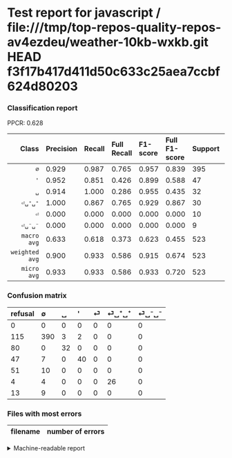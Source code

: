 # Test report for javascript / file:///tmp/top-repos-quality-repos-av4ezdeu/weather-10kb-wxkb.git HEAD f3f17b417d411d50c633c25aea7ccbf624d80203

### Classification report

PPCR: 0.628

| Class | Precision | Recall | Full Recall | F1-score | Full F1-score | Support | Full Support | PPCR |
|------:|:----------|:-------|:------------|:---------|:---------|:--------|:-------------|:-----|
| `∅` | 0.929| 0.987| 0.765| 0.957| 0.839| 395| 510| 0.775 |
| `'` | 0.952| 0.851| 0.426| 0.899| 0.588| 47| 94| 0.500 |
| `␣` | 0.914| 1.000| 0.286| 0.955| 0.435| 32| 112| 0.286 |
| `⏎␣⁺␣⁺` | 1.000| 0.867| 0.765| 0.929| 0.867| 30| 34| 0.882 |
| `⏎` | 0.000| 0.000| 0.000| 0.000| 0.000| 10| 61| 0.164 |
| `⏎␣⁻␣⁻` | 0.000| 0.000| 0.000| 0.000| 0.000| 9| 22| 0.409 |
| `macro avg` | 0.633| 0.618| 0.373| 0.623| 0.455| 523| 833| 0.628 |
| `weighted avg` | 0.900| 0.933| 0.586| 0.915| 0.674| 523| 833| 0.628 |
| `micro avg` | 0.933| 0.933| 0.586| 0.933| 0.720| 523| 833| 0.628 |

### Confusion matrix

|refusal|  ∅| ␣| '| ⏎| ⏎␣⁺␣⁺| ⏎␣⁻␣⁻| 
|:---|:---|:---|:---|:---|:---|:---|
|0 |0 |0 |0 |0 |0 |0 |
|115 |390 |3 |2 |0 |0 |0 |
|80 |0 |32 |0 |0 |0 |0 |
|47 |7 |0 |40 |0 |0 |0 |
|51 |10 |0 |0 |0 |0 |0 |
|4 |4 |0 |0 |0 |26 |0 |
|13 |9 |0 |0 |0 |0 |0 |

### Files with most errors

| filename | number of errors|
|:----:|:-----|

<details>
    <summary>Machine-readable report</summary>
```json
{
  "cl_report": {"\u0027": {"f1-score": 0.898876404494382, "precision": 0.9523809523809523, "recall": 0.851063829787234, "support": 47}, "macro avg": {"f1-score": 0.623287821397792, "precision": 0.6325396825396825, "recall": 0.6175120447676332, "support": 523}, "micro avg": {"f1-score": 0.9330783938814532, "precision": 0.9330783938814532, "recall": 0.9330783938814532, "support": 523}, "weighted avg": {"f1-score": 0.9153122521289373, "precision": 0.9002003095693344, "recall": 0.9330783938814532, "support": 523}, "\u2205": {"f1-score": 0.9570552147239264, "precision": 0.9285714285714286, "recall": 0.9873417721518988, "support": 395}, "\u23ce": {"f1-score": 0.0, "precision": 0.0, "recall": 0.0, "support": 10}, "\u23ce\u2423\u207a\u2423\u207a": {"f1-score": 0.9285714285714286, "precision": 1.0, "recall": 0.8666666666666667, "support": 30}, "\u23ce\u2423\u207b\u2423\u207b": {"f1-score": 0.0, "precision": 0.0, "recall": 0.0, "support": 9}, "\u2423": {"f1-score": 0.955223880597015, "precision": 0.9142857142857143, "recall": 1.0, "support": 32}},
  "cl_report_full": {"\u0027": {"f1-score": 0.5882352941176471, "precision": 0.9523809523809523, "recall": 0.425531914893617, "support": 94}, "macro avg": {"f1-score": 0.4548309646439221, "precision": 0.6325396825396825, "recall": 0.37344299421896415, "support": 833}, "micro avg": {"f1-score": 0.7197640117994101, "precision": 0.9330783938814532, "recall": 0.5858343337334934, "support": 833}, "weighted avg": {"f1-score": 0.6737870642971203, "precision": 0.8397301777853999, "recall": 0.5858343337334934, "support": 833}, "\u2205": {"f1-score": 0.8387096774193549, "precision": 0.9285714285714286, "recall": 0.7647058823529411, "support": 510}, "\u23ce": {"f1-score": 0.0, "precision": 0.0, "recall": 0.0, "support": 61}, "\u23ce\u2423\u207a\u2423\u207a": {"f1-score": 0.8666666666666666, "precision": 1.0, "recall": 0.7647058823529411, "support": 34}, "\u23ce\u2423\u207b\u2423\u207b": {"f1-score": 0.0, "precision": 0.0, "recall": 0.0, "support": 22}, "\u2423": {"f1-score": 0.43537414965986393, "precision": 0.9142857142857143, "recall": 0.2857142857142857, "support": 112}},
  "ppcr": 0.6278511404561825
}
```
</details>
